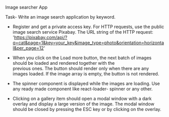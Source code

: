 Image searcher App

Task- Write an image search application by keyword.

- Register and get a private access key. For HTTP requests, use the public image
  search service Pixabay. The URL string of the HTTP request:
  'https://pixabay.com/api/?q=cat&page=1&key=your_key&image_type=photo&orientation=horizontal&per_page=12'

- When you click on the Load more button, the next batch of images should be
  loaded and rendered together with the  
  previous ones. The button should render only when there are any images loaded.
  If the image array is empty, the button is not rendered.

- The spinner component is displayed while the images are loading. Use any ready
  made component like react-loader- spinner or any other.

- Clicking on a gallery item should open a modal window with a dark overlay and
  display a large version of the image. The modal window should be closed by
  pressing the ESC key or by clicking on the overlay.
